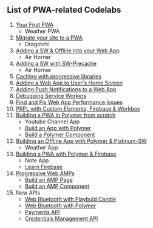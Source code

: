 ## List of PWA-related Codelabs

1. [Your First PWA](https://codelabs.developers.google.com/codelabs/your-first-pwapp)
    - Weather PWA
1. [Migrate your site to a PWA](https://codelabs.developers.google.com/codelabs/migrate-to-progressive-web-apps)
    - Dragotchi
1. [Adding a SW & Offline into your Web App](https://codelabs.developers.google.com/codelabs/offline)
    - Air Horner
1. [Adding a SW with SW-Precache](https://codelabs.developers.google.com/codelabs/sw-precache)
    - Air Horner
1. [Caching with progressive libraries](https://codelabs.developers.google.com/codelabs/using-caching)
1. [Adding a Web App to User's Home Screen](https://codelabs.developers.google.com/codelabs/add-to-home-screen)
1. [Adding Push Notifications to a Web App](https://codelabs.developers.google.com/codelabs/push-notifications)
1. [Debugging Service Workers](https://codelabs.developers.google.com/codelabs/debugging-service-workers)
1. [Find and Fix Web App Performance Issues](https://codelabs.developers.google.com/codelabs/web-perf/index.html)
1. [PRPL with Custom Elements, Firebase & Workbox](https://codelabs.developers.google.com/codelabs/prpl-ce-firebase)
1. [Building a PWA in Polymer from scratch](https://codelabs.developers.google.com/codelabs/pwa-from-scratch)
    - Youtube Channel App
    - [Build an App with Polymer](https://codelabs.developers.google.com/codelabs/polymer-es2015)
    - [Build a Polymer Component](https://codelabs.developers.google.com/codelabs/polymer-first-elements)
1. [Building an Offline App with Polymer & Platinum-SW](https://codelabs.developers.google.com/codelabs/polymer-offline-weather)
    - Weather App
1. [Building a PWA with Polymer & Firebase](https://codelabs.developers.google.com/codelabs/polymer-firebase-pwa)
    - Note App
    - [Learn Firebase](https://codelabs.developers.google.com/codelabs/firebase-web)
1. [Progressive Web AMPs](https://codelabs.developers.google.com/codelabs/amp-in-pwa)
    - [Build an AMP Page](https://codelabs.developers.google.com/codelabs/amp-beautiful-interactive-canonical)
    - [Build an AMP Component](https://codelabs.developers.google.com/codelabs/creating-your-first-amp-component)
1. New APIs
    - [Web Bluetooth with Playbuld Candle](https://codelabs.developers.google.com/codelabs/candle-bluetooth)
    - [Web Bluetooth with Polymer](https://codelabs.developers.google.com/codelabs/polymer-bluetooth)
    - [Payments API](https://codelabs.developers.google.com/codelabs/payment-request-api)
    - [Credentials Management API](https://codelabs.developers.google.com/codelabs/credential-management-api)
